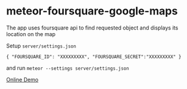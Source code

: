 # meteor-foursquare-google-maps
The app uses foursquare api to find requested object and displays its location on the map

Setup `server/settings.json`

`{
 "FOURSQUARE_ID": "XXXXXXXXX",
 "FOURSQUARE_SECRET":"XXXXXXXXX"
}`

and run `meteor --settings server/settings.json`

[Online Demo](http://alexeymeteorvenue.meteor.com/)
